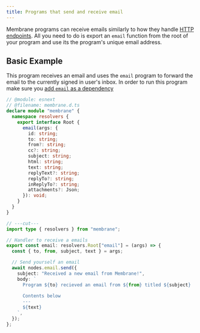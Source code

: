 ```yaml
---
title: Programs that send and receive email
---
```


Membrane programs can receive emails similarly to how they handle [HTTP endpoints](/features/endpoints/). All you need to do is export an `email` function from the root of your program and use its the program's unique email address.

## Basic Example

This program receives an email and uses the `email` program to forward the email to the currently signed in user's inbox. In order to run this program make sure you [add `email` as a dependency](/features/dependencies/#add-a-program-dependency)

```ts twoslash
// @module: esnext
// @filename: membrane.d.ts
declare module "membrane" {
  namespace resolvers {
    export interface Root {
      email(args: {
        id: string;
        to: string;
        from?: string;
        cc?: string;
        subject: string;
        html: string;
        text: string;
        replyText?: string;
        replyTo?: string;
        inReplyTo?: string;
        attachments?: Json;
      }): void;
    }
  }
}

// ---cut---
import type { resolvers } from "membrane";

// Handler to receive a emails
export const email: resolvers.Root["email"] = (args) => {
  const { to, from, subject, text } = args;

  // Send yourself an email
  await nodes.email.send({
    subject: "Received a new email from Membrane!",
    body: `
      Program ${to} recieved an email from ${from} titled ${subject}
      
      Contents below
      ---
      ${text}
    `,
  });
};
```
